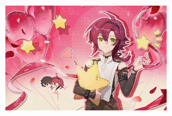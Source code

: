 ![image](https://github.com/Gaytwink69/Heizou/blob/main/9a68ea465fef8dc7b8fe1304349d3b15.jpg?raw=true)
